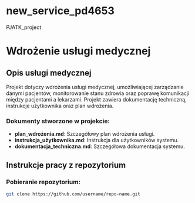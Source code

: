 # new_service_pd4653
PJATK_project

# Wdrożenie usługi medycznej

## Opis usługi medycznej
Projekt dotyczy wdrożenia usługi medycznej, umożliwiającej zarządzanie danymi pacjentów, monitorowanie stanu zdrowia oraz poprawę komunikacji między pacjentami a lekarzami. Projekt zawiera dokumentację techniczną, instrukcje użytkownika oraz plan wdrożenia.

### Dokumenty stworzone w projekcie:
- **plan_wdrożenia.md**: Szczegółowy plan wdrożenia usługi.
- **instrukcja_użytkownika.md**: Instrukcja dla użytkowników systemu.
- **dokumentacja_techniczna.md**: Szczegółowa dokumentacja systemu.

## Instrukcje pracy z repozytorium

### Pobieranie repozytorium:
```bash
git clone https://github.com/username/repo-name.git
